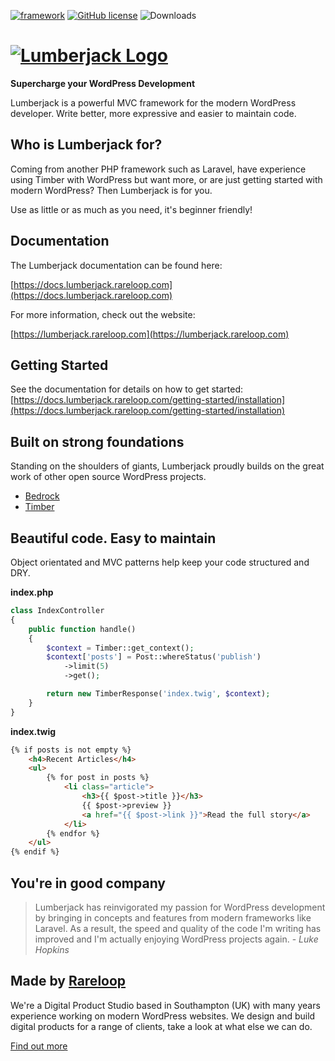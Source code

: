 [![framework](https://img.shields.io/github/release/rareloop/lumberjack-core.svg)](https://github.com/Rareloop/lumberjack/releases)
[![GitHub license](https://img.shields.io/github/license/rareloop/lumberjack.svg)](https://github.com/Rareloop/lumberjack/blob/master/LICENSE.txt)
![Downloads](https://img.shields.io/packagist/dt/rareloop/lumberjack-core.svg)


# [![Lumberjack Logo](https://lumberjack.rareloop.com/app/themes/lumberjack/assets/img/logo.svg?ver=1554110589)](http://lumberjack.rareloop.com)

**Supercharge your WordPress Development**

Lumberjack is a powerful MVC framework for the modern WordPress developer. Write better, more expressive and easier to maintain code.

## Who is Lumberjack for?

Coming from another PHP framework such as Laravel, have experience using Timber with WordPress but want more, or are just getting started with modern WordPress? Then Lumberjack is for you.

Use as little or as much as you need, it's beginner friendly!

## Documentation

The Lumberjack documentation can be found here:

[https://docs.lumberjack.rareloop.com](https://docs.lumberjack.rareloop.com)

For more information, check out the website:

[https://lumberjack.rareloop.com](https://lumberjack.rareloop.com)

## Getting Started

See the documentation for details on how to get started: [https://docs.lumberjack.rareloop.com/getting-started/installation](https://docs.lumberjack.rareloop.com/getting-started/installation)

## Built on strong foundations

Standing on the shoulders of giants, Lumberjack proudly builds on the great work of other open source WordPress projects.

- [Bedrock](https://roots.io/bedrock/docs/installing-bedrock/)
- [Timber](https://timber.github.io/docs/)

## Beautiful code. Easy to maintain

Object orientated and MVC patterns help keep your code structured and DRY.

**index.php**

```php
class IndexController
{
    public function handle()
    {
        $context = Timber::get_context();
        $context['posts'] = Post::whereStatus('publish')
            ->limit(5)
            ->get();

        return new TimberResponse('index.twig', $context);
    }
}
```

**index.twig**

```html
{% if posts is not empty %}
    <h4>Recent Articles</h4>
    <ul>
        {% for post in posts %}
            <li class="article">
                <h3>{{ $post->title }}</h3>
                {{ $post->preview }}
                <a href="{{ $post->link }}">Read the full story</a>
            </li>
        {% endfor %}
    </ul>
{% endif %}
```

## You're in good company

> Lumberjack has reinvigorated my passion for WordPress development by bringing in concepts and features from modern frameworks like Laravel. As a result, the speed and quality of the code I'm writing has improved and I'm actually enjoying WordPress projects again. - *Luke Hopkins*

## Made by [Rareloop](https://rareloop.com)

We're a Digital Product Studio based in Southampton (UK) with many years experience working on modern WordPress websites. We design and build digital products for a range of clients, take a look at what else we can do.

[Find out more](https://rareloop.com)
